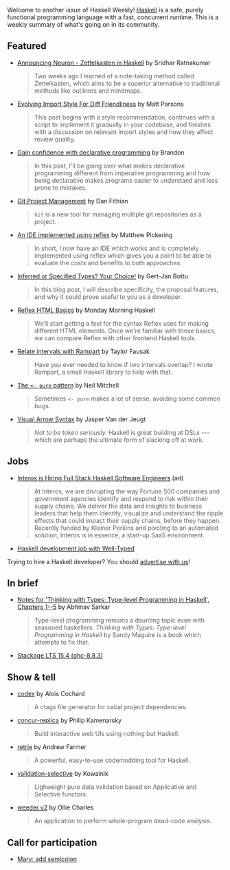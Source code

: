 Welcome to another issue of Haskell Weekly!
[Haskell](https://www.haskell.org) is a safe, purely functional programming language with a fast, concurrent runtime.
This is a weekly summary of what's going on in its community.

## Featured

- [Announcing Neuron - Zettelkasten in Haskell](https://srid.ca/neuron-announce) by Sridhar Ratnakumar
  > Two weeks ago I learned of a note-taking method called Zettelkasten, which aims to be a superior alternative to traditional methods like outliners and mindmaps.

- [Evolving Import Style For Diff Friendliness](https://www.parsonsmatt.org/2020/03/17/gradual_import_style_improvements.html) by Matt Parsons
  > This post begins with a style recommendation, continues with a script to implement it gradually in your codebase, and finishes with a discussion on relevant import styles and how they affect review quality.

- [Gain confidence with declarative programming](https://cswithbaddrawings.wordpress.com/2020/03/13/gain-confidence-with-declarative-programming/) by Brandon
  > In this post, I'll be going over what makes declarative programming different from imperative programming and how being declarative makes programs easier to understand and less prone to mistakes.

- [Git Project Management](https://dfithian.github.io/2020/03/09/git-project-management.html) by Dan Fithian
  > `hit` is a new tool for managing multiple git repositories as a project.

- [An IDE implemented using reflex](https://mpickering.github.io/posts/2020-03-16-ghcide-reflex.html) by Matthew Pickering
  > In short, I now have an IDE which works and is completely implemented using reflex which gives you a point to be able to evaluate the costs and benefits to both approaches.

- [Inferred or Specified Types? Your Choice!](https://www.tweag.io/posts/2020-03-12-expl-spec.html) by Gert-Jan Bottu
  > In this blog post, I will describe specificity, the proposal features, and why it could prove useful to you as a developer.

- [Reflex HTML Basics](https://mmhaskell.com/blog/2020/3/2/reflex-html-basics) by Monday Morning Haskell
  > We'll start getting a feel for the syntax Reflex uses for making different HTML elements. Once we're familiar with these basics, we can compare Reflex with other frontend Haskell tools.

- [Relate intervals with Rampart](https://taylor.fausak.me/2020/03/13/relate-intervals-with-rampart/) by Taylor Fausak
  > Have you ever needed to know if two intervals overlap? I wrote Rampart, a small Haskell library to help with that.

- [The `<- pure` pattern](https://neilmitchell.blogspot.com/2020/03/the-pure-pattern.html) by Neil Mitchell
  > Sometimes `<- pure` makes a lot of sense, avoiding some common bugs.

- [Visual Arrow Syntax](https://jaspervdj.be/posts/2020-03-12-visual-arrow-syntax.html) by Jasper Van der Jeugt
  > _Not to be taken seriously._ Haskell is great building at DSLs --- which are perhaps the ultimate form of slacking off at work.

## Jobs

- [Interos is Hiring Full Stack Haskell Software Engineers](https://www.interos.ai/careers/#haskell-software-engineer-ii) (ad)
  > At Interos, we are disrupting the way Fortune 500 companies and government agencies identify and respond to risk within their supply chains. We deliver the data and insights to business leaders that help them identify, visualize and understand the ripple effects that could impact their supply chains, before they happen. Recently funded by Kleiner Perkins and pivoting to an automated solution, Interos is in essence, a start-up SaaS environment.

- [Haskell development job with Well-Typed](https://well-typed.com/blog/2020/03/haskell-development-job-with-well-typed/)

Trying to hire a Haskell developer?
You should [advertise with us](https://haskellweekly.news/advertising.html)!

## In brief

- [Notes for 'Thinking with Types: Type-level Programming in Haskell', Chapters 1--5](https://abhinavsarkar.net/posts/twt-notes-1/) by Abhinav Sarkar
  > Type-level programming remains a daunting topic even with seasoned haskellers. _Thinking with Types: Type-level Programming in Haskell_ by Sandy Maguire is a book which attempts to fix that.

- [Stackage LTS 15.4 (ghc-8.8.3)](https://www.stackage.org/lts-15.4)

## Show & tell

- [codex](https://hackage.haskell.org/package/codex-0.6.0.0) by Alois Cochard
  > A ctags file generator for cabal project dependencies.

- [concur-replica](https://github.com/pkamenarsky/concur-replica/tree/d282c20eeabcab4ef265f44622f784d8c50ab1f4) by Philip Kamenarsky
  > Build interactive web UIs using nothing but Haskell.

- [retrie](https://hackage.haskell.org/package/retrie-0.1.0.0) by Andrew Farmer
  > A powerful, easy-to-use codemodding tool for Haskell.

- [validation-selective](https://hackage.haskell.org/package/validation-selective-0.0.0.0) by Kowainik
  > Lighweight pure data validation based on Applicative and Selective functors.

- [weeder v2](https://hackage.haskell.org/package/weeder-2.0.0) by Ollie Charles
  > An application to perform whole-program dead-code analysis.

## Call for participation

-   [Mary: add semicolon](https://github.com/msp-strath/Mary/issues/21)

